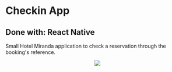 # Checkin App
##  Done with: React Native
Small Hotel Miranda application to check a reservation through the booking's reference.


<p align="center"> <img src="https://user-images.githubusercontent.com/75947904/185149784-d5ed428d-1b60-45cd-9b32-00ea1178abe2.png"/></p>
